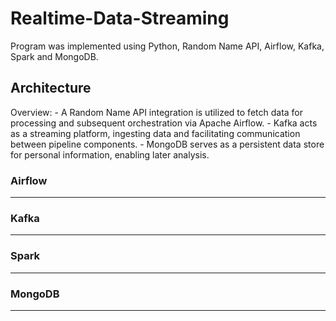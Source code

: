 # Realtime-Data-Streaming
Program was implemented using Python, Random Name API, Airflow, Kafka, Spark and MongoDB. 

## Architecture
Overview:
    - A Random Name API integration is utilized to fetch data for processing and subsequent orchestration via Apache Airflow.
    - Kafka acts as a streaming platform, ingesting data and facilitating communication between pipeline components.
    - MongoDB serves as a persistent data store for personal information, enabling later analysis.


### Airflow
---


### Kafka
---

### Spark
---


### MongoDB
---

